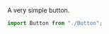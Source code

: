 A very simple button.        
```jsx                       
import Button from "./Button";                                               <Button text="We Salute You!" />
```